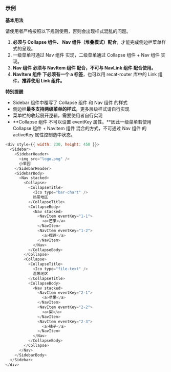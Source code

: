 ### 示例

**基本用法**

请使用者严格按照以下规则使用，否则会出现样式混乱的问题。

1. **必须与 Collapse 组件、 Nav 组件（堆叠模式）配合**，才能完成侧边栏菜单样式的呈现。
2. 一级菜单可通过 Nav 组件 实现，二级菜单通过 Collapse 组件 + Nav 组件 实现。
3. **Nav 组件 必须与 NavItem 组件 配合，不可与 NavLink 组件 配合使用。**
4. **NavItem 组件 下必须有一个 a 标签**，也可以用 recat-router 库中的 Link 组件。**推荐使用 Link 组件。**

**特别提醒**

- Sidebar 组件中覆写了 Collapse 组件 和 Nav 组件 的样式
- 侧边栏**最多支持两级菜单的样式**，更多层级样式请自行实现
- 菜单栏的收起展开逻辑，需要使用者自行实现
- **Collapse 组件 不可以设置 eventKey 属性。**因此一级菜单若使用 Collapse 组件 + NavItem 组件 混合的方式，不可通过 Nav 组件 的 activeKey 属性控制选中状态。

```js
<div style={{ width: 230, height: 450 }}>
  <Sidebar>
    <SidebarHeader>
      <img src="logo.png" />
      小果园
    </SidebarHeader>
    <SidebarBody>
      <Nav stacked>
        <Collapse>
          <CollapseTitle>
            <Ico type="bar-chart" />
            热带地区
          </CollapseTitle>
          <CollapseBody>
            <Nav stacked>
              <NavItem eventKey="1-1">
                <a>芒果</a>
              </NavItem>
              <NavItem eventKey="1-2">
                <a>榴莲</a>
              </NavItem>
            </Nav>
          </CollapseBody>
        </Collapse>
        <Collapse>
          <CollapseTitle>
            <Ico type="file-text" />
            温带地区
          </CollapseTitle>
          <CollapseBody>
            <Nav stacked>
              <NavItem eventKey="2-1">
                <a>苹果</a>
              </NavItem>
              <NavItem eventKey="2-2">
                <a>梨</a>
              </NavItem>
              <NavItem eventKey="2-3">
                <a>橘子</a>
              </NavItem>
            </Nav>
          </CollapseBody>
        </Collapse>
      </Nav>
    </SidebarBody>
  </Sidebar>
</div>
```
